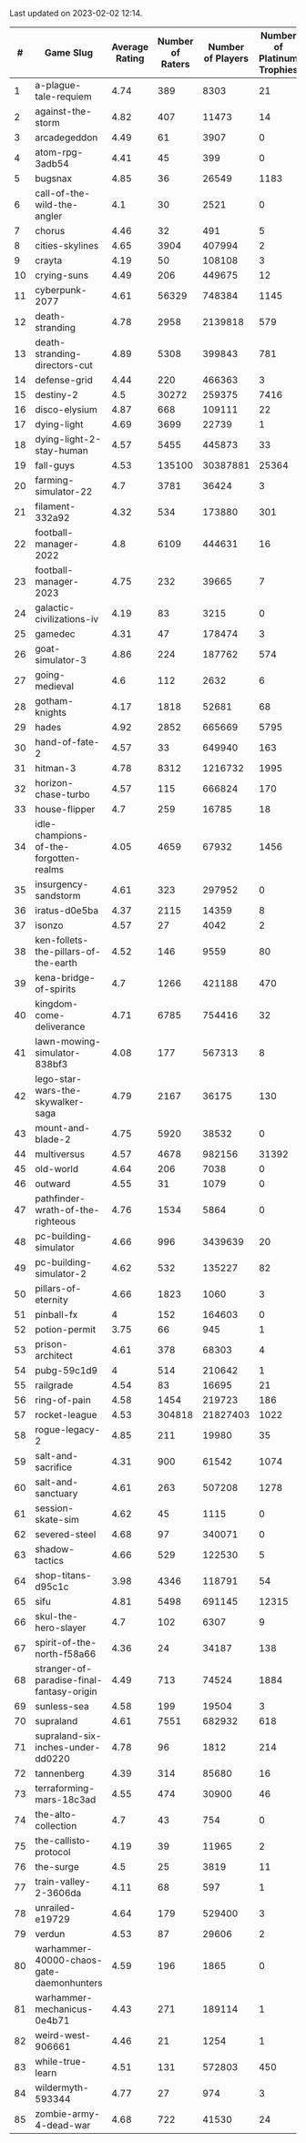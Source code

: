 Last updated on 2023-02-02 12:14.


|#|Game Slug|Average Rating|Number of Raters|Number of Players|Number of Platinum Trophies|Max Rarity (%)|
|---|---|---|---|---|---|---|
|1|a-plague-tale-requiem|4.74|389|8303|21|92|
|2|against-the-storm|4.82|407|11473|14|38|
|3|arcadegeddon|4.49|61|3907|0|90|
|4|atom-rpg-3adb54|4.41|45|399|0|98|
|5|bugsnax|4.85|36|26549|1183|97|
|6|call-of-the-wild-the-angler|4.1|30|2521|0|64|
|7|chorus|4.46|32|491|5|87|
|8|cities-skylines|4.65|3904|407994|2|71|
|9|crayta|4.19|50|108108|3|23|
|10|crying-suns|4.49|206|449675|12|66|
|11|cyberpunk-2077|4.61|56329|748384|1145|65|
|12|death-stranding|4.78|2958|2139818|579|91|
|13|death-stranding-directors-cut|4.89|5308|399843|781|91|
|14|defense-grid|4.44|220|466363|3|80|
|15|destiny-2|4.5|30272|259375|7416|94|
|16|disco-elysium|4.87|668|109111|22|28|
|17|dying-light|4.69|3699|22739|1|95|
|18|dying-light-2-stay-human|4.57|5455|445873|33|7|
|19|fall-guys|4.53|135100|30387881|25364|2|
|20|farming-simulator-22|4.7|3781|36424|3|77|
|21|filament-332a92|4.32|534|173880|301|93|
|22|football-manager-2022|4.8|6109|444631|16|49|
|23|football-manager-2023|4.75|232|39665|7|79|
|24|galactic-civilizations-iv|4.19|83|3215|0|79|
|25|gamedec|4.31|47|178474|3|27|
|26|goat-simulator-3|4.86|224|187762|574|92|
|27|going-medieval|4.6|112|2632|6|68|
|28|gotham-knights|4.17|1818|52681|68|26|
|29|hades|4.92|2852|665669|5795|89|
|30|hand-of-fate-2|4.57|33|649940|163|72|
|31|hitman-3|4.78|8312|1216732|1995|47|
|32|horizon-chase-turbo|4.57|115|666824|170|88|
|33|house-flipper|4.7|259|16785|18|94|
|34|idle-champions-of-the-forgotten-realms|4.05|4659|67932|1456|2|
|35|insurgency-sandstorm|4.61|323|297952|0|5|
|36|iratus-d0e5ba|4.37|2115|14359|8|85|
|37|isonzo|4.57|27|4042|2|57|
|38|ken-follets-the-pillars-of-the-earth|4.52|146|9559|80|44|
|39|kena-bridge-of-spirits|4.7|1266|421188|470|94|
|40|kingdom-come-deliverance|4.71|6785|754416|32|30|
|41|lawn-mowing-simulator-838bf3|4.08|177|567313|8|84|
|42|lego-star-wars-the-skywalker-saga|4.79|2167|36175|130|97|
|43|mount-and-blade-2|4.75|5920|38532|0|27|
|44|multiversus|4.57|4678|982156|31392|75|
|45|old-world|4.64|206|7038|0|82|
|46|outward|4.55|31|1079|0|73|
|47|pathfinder-wrath-of-the-righteous|4.76|1534|5864|0|51|
|48|pc-building-simulator|4.66|996|3439639|20|48|
|49|pc-building-simulator-2|4.62|532|135227|82|75|
|50|pillars-of-eternity|4.66|1823|1060|3|81|
|51|pinball-fx|4|152|164603|0|85|
|52|potion-permit|3.75|66|945|1|98|
|53|prison-architect|4.61|378|68303|4|29|
|54|pubg-59c1d9|4|514|210642|1|74|
|55|railgrade|4.54|83|16695|21|98|
|56|ring-of-pain|4.58|1454|219723|186|96|
|57|rocket-league|4.53|304818|21827403|1022|78|
|58|rogue-legacy-2|4.85|211|19980|35|4|
|59|salt-and-sacrifice|4.31|900|61542|1074|91|
|60|salt-and-sanctuary|4.61|263|507208|1278|83|
|61|session-skate-sim|4.62|45|1115|0|27|
|62|severed-steel|4.68|97|340071|0|18|
|63|shadow-tactics|4.66|529|122530|5|5|
|64|shop-titans-d95c1c|3.98|4346|118791|54|97|
|65|sifu|4.81|5498|691145|12315|97|
|66|skul-the-hero-slayer|4.7|102|6307|9|94|
|67|spirit-of-the-north-f58a66|4.36|24|34187|138|65|
|68|stranger-of-paradise-final-fantasy-origin|4.49|713|74524|1884|98|
|69|sunless-sea|4.58|199|19504|3|36|
|70|supraland|4.61|7551|682932|618|99|
|71|supraland-six-inches-under-dd0220|4.78|96|1812|214|99|
|72|tannenberg|4.39|314|85680|16|88|
|73|terraforming-mars-18c3ad|4.55|474|30900|46|44|
|74|the-alto-collection|4.7|43|754|0|33|
|75|the-callisto-protocol|4.19|39|11965|2|6|
|76|the-surge|4.5|25|3819|11|94|
|77|train-valley-2-3606da|4.11|68|597|1|89|
|78|unrailed-e19729|4.64|179|529400|3|9|
|79|verdun|4.53|87|29606|2|76|
|80|warhammer-40000-chaos-gate-daemonhunters|4.59|196|1865|0|6|
|81|warhammer-mechanicus-0e4b71|4.43|271|189114|1|25|
|82|weird-west-906661|4.46|21|1254|1|85|
|83|while-true-learn|4.51|131|572803|450|93|
|84|wildermyth-593344|4.77|27|974|3|19|
|85|zombie-army-4-dead-war|4.68|722|41530|24|67|
